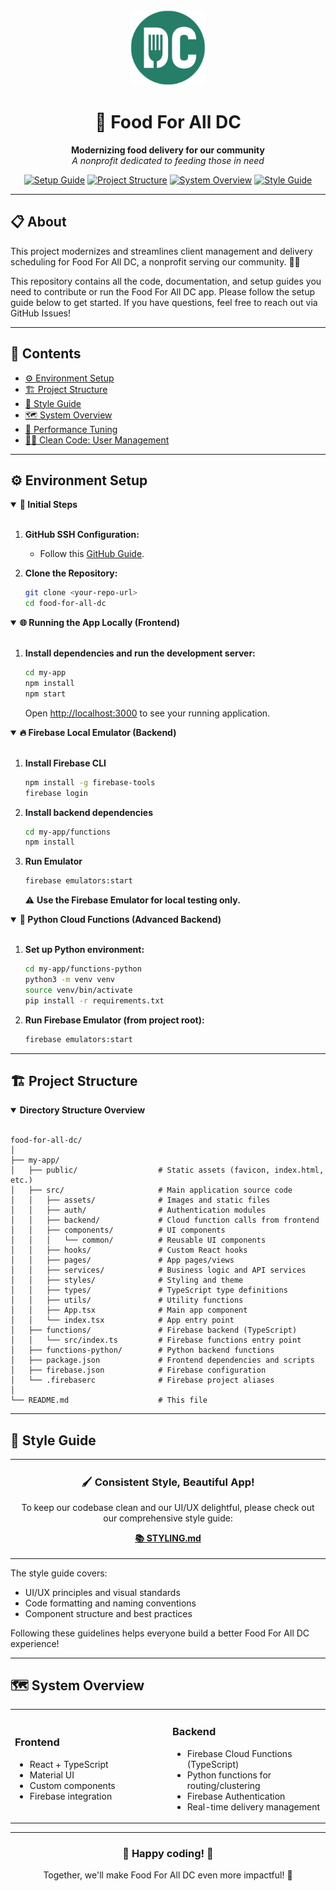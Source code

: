 <div align="center">
  <img src="my-app/src/assets/food-for-all-dc-logo.jpg" alt="Food For All DC logo" title="Food For All DC" height="120" />
  
  # 🥗 Food For All DC
  
  <p>
    <b>Modernizing food delivery for our community</b><br>
    <i>A nonprofit dedicated to feeding those in need</i>
  </p>

  <p>
    <a href="#environment-setup"><img src="https://img.shields.io/badge/Setup-Guide-257E68" alt="Setup Guide"></a>
    <a href="#project-structure"><img src="https://img.shields.io/badge/Project-Structure-257E68" alt="Project Structure"></a>
    <a href="#system-overview"><img src="https://img.shields.io/badge/System-Overview-257E68" alt="System Overview"></a>
    <a href="my-app/STYLING.md"><img src="https://img.shields.io/badge/Style-Guide-257E68" alt="Style Guide"></a>
  </p>
</div>

---

## 📋 About

This project modernizes and streamlines client management and delivery scheduling for Food For All DC, a nonprofit serving our community. 🚚🥕

This repository contains all the code, documentation, and setup guides you need to contribute or run the Food For All DC app. Please follow the setup guide below to get started. If you have questions, feel free to reach out via GitHub Issues!

---


## 📖 Contents

- [⚙️ Environment Setup](#%EF%B8%8F-environment-setup)
- [🏗️ Project Structure](#%EF%B8%8F-project-structure)
- [🎨 Style Guide](#-style-guide)
- [🗺️ System Overview](#%EF%B8%8F-system-overview)
- [🚀 Performance Tuning](./performance-tuning.md)
- [🧑‍💻 Clean Code: User Management](./clean-code-users.md)

---

## ⚙️ Environment Setup

<details open>
<summary><b>📂 Initial Steps</b></summary>
<br>

1. **GitHub SSH Configuration:**  
   - Follow this [GitHub Guide](https://docs.github.com/en/authentication/connecting-to-github-with-ssh).

2. **Clone the Repository:**
   ```bash
   git clone <your-repo-url>
   cd food-for-all-dc
   ```
</details>

<details open>
<summary><b>🌐 Running the App Locally (Frontend)</b></summary>
<br>

1. **Install dependencies and run the development server:**
   ```bash
   cd my-app
   npm install
   npm start
   ```
   Open [http://localhost:3000](http://localhost:3000) to see your running application.
</details>

<details open>
<summary><b>🔥 Firebase Local Emulator (Backend)</b></summary>
<br>

1. **Install Firebase CLI**
   ```bash
   npm install -g firebase-tools
   firebase login
   ```

2. **Install backend dependencies**
   ```bash
   cd my-app/functions
   npm install
   ```

3. **Run Emulator**
   ```bash
   firebase emulators:start
   ```

   ⚠️ **Use the Firebase Emulator for local testing only.**
</details>

<details open>
<summary><b>🐍 Python Cloud Functions (Advanced Backend)</b></summary>
<br>

1. **Set up Python environment:**
   ```bash
   cd my-app/functions-python
   python3 -m venv venv
   source venv/bin/activate
   pip install -r requirements.txt
   ```

2. **Run Firebase Emulator (from project root):**
   ```bash
   firebase emulators:start
   ```
</details>

---

## 🏗️ Project Structure

<details open>
<summary><b>Directory Structure Overview</b></summary>
<br>

```
food-for-all-dc/
│
├── my-app/
│   ├── public/                  # Static assets (favicon, index.html, etc.)
│   ├── src/                     # Main application source code
│   │   ├── assets/              # Images and static files
│   │   ├── auth/                # Authentication modules
│   │   ├── backend/             # Cloud function calls from frontend
│   │   ├── components/          # UI components
│   │   │   └── common/          # Reusable UI components
│   │   ├── hooks/               # Custom React hooks
│   │   ├── pages/               # App pages/views
│   │   ├── services/            # Business logic and API services
│   │   ├── styles/              # Styling and theme
│   │   ├── types/               # TypeScript type definitions
│   │   ├── utils/               # Utility functions
│   │   ├── App.tsx              # Main app component
│   │   └── index.tsx            # App entry point
│   ├── functions/               # Firebase backend (TypeScript)
│   │   └── src/index.ts         # Firebase functions entry point
│   ├── functions-python/        # Python backend functions
│   ├── package.json             # Frontend dependencies and scripts
│   ├── firebase.json            # Firebase configuration
│   └── .firebaserc              # Firebase project aliases
│
└── README.md                    # This file
```
</details>

---

## 🎨 Style Guide

<div align="center">
  <table>
    <tr>
      <td align="center">
        <h3>🖌️ Consistent Style, Beautiful App!</h3>
        <p>To keep our codebase clean and our UI/UX delightful, please check out our comprehensive style guide:</p>
        <p><a href="my-app/STYLING.md"><b>📚 STYLING.md</b></a></p>
      </td>
    </tr>
  </table>
</div>

The style guide covers:
- UI/UX principles and visual standards
- Code formatting and naming conventions
- Component structure and best practices

Following these guidelines helps everyone build a better Food For All DC experience!

---

## 🗺️ System Overview

<table>
  <tr>
    <td width="50%">
      <h3>Frontend</h3>
      <ul>
        <li>React + TypeScript</li>
        <li>Material UI</li>
        <li>Custom components</li>
        <li>Firebase integration</li>
      </ul>
    </td>
    <td width="50%">
      <h3>Backend</h3>
      <ul>
        <li>Firebase Cloud Functions (TypeScript)</li>
        <li>Python functions for routing/clustering</li>
        <li>Firebase Authentication</li>
        <li>Real-time delivery management</li>
      </ul>
    </td>
  </tr>
</table>

---

<div align="center">
  <h3>🎉 Happy coding! 🎉</h3>
  <p>Together, we'll make Food For All DC even more impactful! 🥗</p>
</div>

